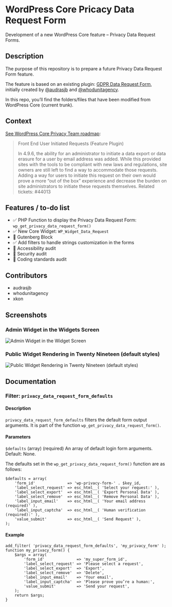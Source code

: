 # WordPress Core Pricacy Data Request Form

Development of a new WordPress Core feature – Privacy Data Request Forms.

## Description

The purpose of this repository is to prepare a future Privacy Data Request Form feature.

The feature is based on an existing plugin: [GDPR Data Request Form](https://wordpress.org/plugins/gdpr-data-request-form/), initially created by [@audrasjb](https://profiles.wordpress.org/audrasjb) and [@whodunitagency](https://profiles.wordpress.org/whodunitagency/).

In this repo, you’ll find the folders/files that have been modified from WordPress Core (current trunk).

## Context

[See WordPress Core Privacy Team roadmap](https://make.wordpress.org/core/roadmap/privacy/):

> Front End User Initiated Requests (Feature Plugin)
> 
> In 4.9.6, the ability for an administrator to initiate a data export or data erasure for a user by email address was added. While this provided sites with the tools to be compliant with new laws and regulations, site owners are still left to find a way to accommodate those requests. Adding a way for users to initiate this request on their own would prove a more “out of the box” experience and decrease the burden on site administrators to initiate these requests themselves.
> Related tickets: #44013

## Features / to-do list

- ✅ PHP Function to display the Privacy Data Request Form: `wp_get_privacy_data_request_form()`
- ✅ New Core Widget: `WP_Widget_Data_Request`
- 🔲 Gutenberg Block
- ✅ Add filters to handle strings customization in the forms
- 🔲 Accessibility audit
- 🔲 Security audit
- 🔲 Coding standards audit

## Contributors

- audrasjb
- whodunitagency
- xkon

## Screenshots

### Admin Widget in the Widgets Screen

![Admin Widget in the Widget Screen](https://jeanbaptisteaudras.com/images/privacy-widget-admin.png)

### Public Widget Rendering in Twenty Nineteen (default styles)

![Public Widget Rendering in Twenty Nineteen (default styles)](https://jeanbaptisteaudras.com/images/privacy-widget-public.png)

## Documentation

### Filter: `privacy_data_request_form_defaults`

#### Description

`privacy_data_request_form_defaults` filters the default form output arguments. It is part of the function `wp_get_privacy_data_request_form()`.

#### Parameters

`$defaults` (array) (required) An array of default login form arguments. Default: None.

The defaults set in the `wp_get_privacy_data_request_form()` function are as follows:

	$defaults = array(
		'form_id'              => 'wp-privacy-form-' . $key_id,
		'label_select_request' => esc_html__( 'Select your request:' ),
		'label_select_export'  => esc_html__( 'Export Personal Data' ),
		'label_select_remove'  => esc_html__( 'Remove Personal Data' ),
		'label_input_email'    => esc_html__( 'Your email address (required)' ),
		'label_input_captcha'  => esc_html__( 'Human verification (required):' ),
		'value_submit'         => esc_html__( 'Send Request' ),
	);

#### Example

```
add_filter( 'privacy_data_request_form_defaults', 'my_privacy_form' );
function my_privacy_form() {
	$args = array(
		'form_id'              => 'my_super_form_id',
		'label_select_request' => 'Please select a request',
		'label_select_export'  => 'Export',
		'label_select_remove'  => 'Delete', 
		'label_input_email'    => 'Your email',
		'label_input_captcha'  => 'Please prove you’re a human:',
		'value_submit'         => 'Send your request',
	);
	return $args;
}
```
